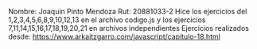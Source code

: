 Nombre: Joaquin Pinto Mendoza
Rut: 20881033-2
Hice los ejercicios del 1,2,3,4,5,6,8,9,10,12,13 en el archivo codigo.js y los ejercicios 7,11,14,15,16,17,18,19,20,21 en archivos independientes
Ejercicios realizados desde: https://www.arkaitzgarro.com/javascript/capitulo-18.html